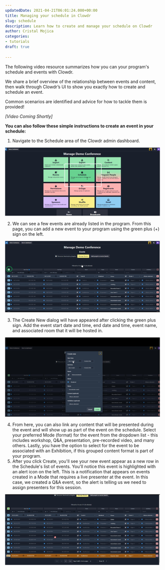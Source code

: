 ```yaml
---
updatedDate: 2021-04-21T06:01:24.000+00:00
title: Managing your schedule in Clowdr
slug: schedule
description: Learn how to create and manage your schedule on Clowdr
author: Cristal Mojica
categories:
- tutorials
draft: true

---
```

The following video resource summarizes how you can your program's schedule and events with Clowdr.

We share a brief overview of the relationship between events and content, then walk through Clowdr’s UI to show you exactly how to create and schedule an event.

Common scenarios are identified and advice for how to tackle them is provided!

_\[Video Coming Shortly\]_

**You can also follow these simple instructions to create an event in your schedule:**

1. Navigate to the Schedule area of the Clowdr admin dashboard.

![](/images/schedule-1.jpg)

2. We can see a few events are already listed in the program. From this page, you can add a new event to your program using the green plus (+) sign on the left.

![](/images/schedule-2.jpg)

3. The Create New dialog will have appeared after clicking the green plus sign. Add the event start date and time, end date and time, event name, and associated room that it will be hosted in.

![](/images/schedule-3.jpg)

4. From here, you can also link any content that will be presented during the event and will show up as part of the event on the schedule. Select your preferred Mode (format) for the event from the dropdown list - this includes workshop, Q&A, presentation, pre-recorded video, and many others.  Lastly, you have the option to select for the event to be associated with an Exhibition, if this grouped content format is part of your program.
5. After you click Create, you'll see your new event appear as a new row in the Schedule's list of events. You'll notice this event is highlighted with an alert icon on the left.  This is a notification that appears on events created in a Mode that requires a live presenter at the event. In this case, we created a Q&A event, so the alert is telling us we need to assign presenters for this session. 

![](/images/schedule-4.jpg)
